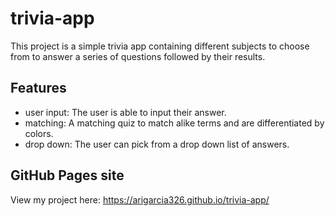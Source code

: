 # trivia-app
This project is a simple trivia app containing different subjects to choose from to answer a series of questions followed by their results. 

## Features
* user input: The user is able to input their answer.
* matching: A matching quiz to match alike terms and are differentiated by colors.
* drop down: The user can pick from a drop down list of answers.

## GitHub Pages site
View my project here: 
https://arigarcia326.github.io/trivia-app/

